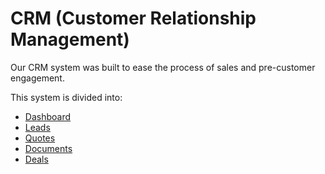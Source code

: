 CRM (Customer Relationship Management)
=========
Our CRM system was built to ease the process of sales and pre-customer engagement.

This system is divided into:

* [Dashboard](CRM/dashboard/dashboard.md)
* [Leads](CRM/leads/leads.md)
* [Quotes](CRM/quotes/quotes.md)
* [Documents](CRM/documents/documents.md)
* [Deals](CRM/deals/deals.md)
